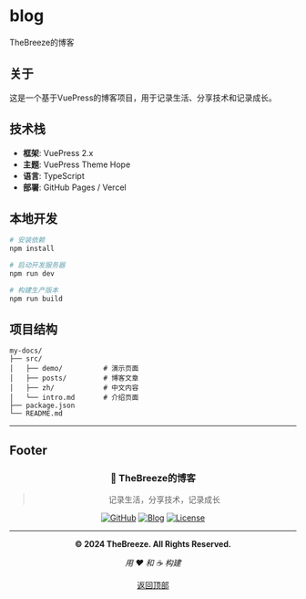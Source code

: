 # blog
TheBreeze的博客

## 关于

这是一个基于VuePress的博客项目，用于记录生活、分享技术和记录成长。

## 技术栈

- **框架**: VuePress 2.x
- **主题**: VuePress Theme Hope
- **语言**: TypeScript
- **部署**: GitHub Pages / Vercel

## 本地开发

```bash
# 安装依赖
npm install

# 启动开发服务器
npm run dev

# 构建生产版本
npm run build
```

## 项目结构

```
my-docs/
├── src/
│   ├── demo/          # 演示页面
│   ├── posts/         # 博客文章
│   ├── zh/            # 中文内容
│   └── intro.md       # 介绍页面
├── package.json
└── README.md
```

---

## Footer

<div align="center">

### 📝 TheBreeze的博客

> 记录生活，分享技术，记录成长

[![GitHub](https://img.shields.io/badge/GitHub-TheBreeze-blue?style=flat-square&logo=github)](https://github.com/TheBreeze)
[![Blog](https://img.shields.io/badge/Blog-在线访问-green?style=flat-square)](https://your-blog-url.com)
[![License](https://img.shields.io/badge/License-MIT-yellow?style=flat-square)](LICENSE)

---

**© 2024 TheBreeze. All Rights Reserved.**

*用 ❤️ 和 ☕ 构建*

[返回顶部](#blog)

</div>
